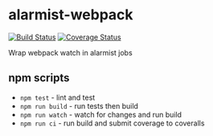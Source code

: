 # alarmist-webpack

[![Build Status](https://travis-ci.org/pghalliday/alarmist-webpack.svg?branch=master)](https://travis-ci.org/pghalliday/alarmist-webpack)
[![Coverage Status](https://coveralls.io/repos/github/pghalliday/alarmist-webpack/badge.svg?branch=master)](https://coveralls.io/github/pghalliday/alarmist-webpack?branch=master)

Wrap webpack watch in alarmist jobs

## npm scripts

- `npm test` - lint and test
- `npm run build` - run tests then build
- `npm run watch` - watch for changes and run build
- `npm run ci` - run build and submit coverage to coveralls
